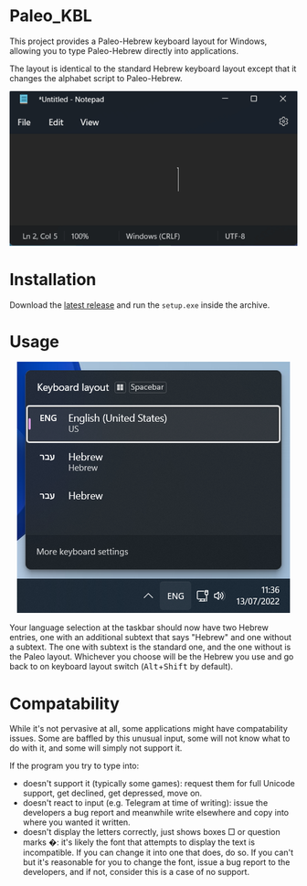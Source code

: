 # Paleo_KBL

This project provides a Paleo-Hebrew keyboard layout for Windows, allowing you to type Paleo-Hebrew directly into applications.

The layout is identical to the standard Hebrew keyboard layout except that it changes the alphabet script to Paleo-Hebrew.

<p align="center"><img alt="Demo" src="phkbl.gif" /></p>

# Installation

Download the [latest release](https://github.com/yehuthi/Paleo_KBL/releases/latest) and run the `setup.exe` inside the archive.

# Usage 

<p align="center"><img alt="Input Methods" src="languages.png" /></p>

Your language selection at the taskbar should now have two Hebrew entries, one with an additional subtext that says "Hebrew" and one without a subtext.
The one with subtext is the standard one, and the one without is the Paleo layout.
Whichever you choose will be the Hebrew you use and go back to on keyboard layout switch (<kbd>Alt</kbd>+<kbd>Shift</kbd> by default).

# Compatability

While it's not pervasive at all, some applications might have compatability issues. Some are baffled by this unusual input, some will not know what to do with it, and some will simply not support it.

If the program you try to type into:
- doesn't support it (typically some games): request them for full Unicode support, get declined, get depressed, move on.
- doesn't react to input (e.g. Telegram at time of writing): issue the developers a bug report and meanwhile write elsewhere and copy into where you wanted it written.
- doesn't display the letters correctly, just shows boxes □ or question marks �: it's likely the font that attempts to display the text is incompatible. If you can change it into one that does, do so. If you can't but it's reasonable for you to change the font, issue a bug report to the developers, and if not, consider this is a case of no support.
